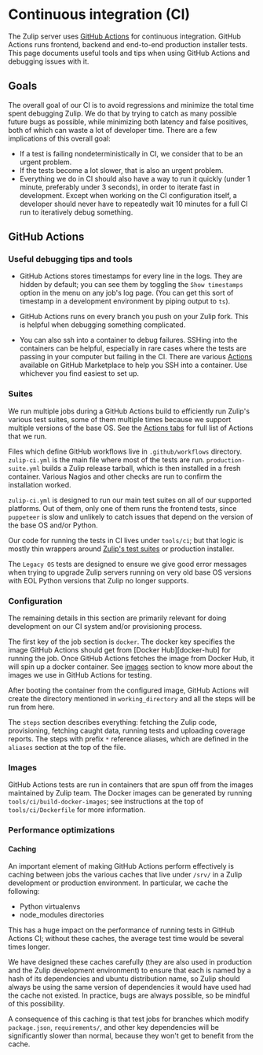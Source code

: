 # Continuous integration (CI)

The Zulip server uses [GitHub Actions](https://docs.github.com/en/actions) for continuous
integration. GitHub Actions runs frontend, backend and end-to-end production
installer tests. This page documents useful tools and tips when using
GitHub Actions and debugging issues with it.

## Goals

The overall goal of our CI is to avoid regressions and minimize the
total time spent debugging Zulip. We do that by trying to catch as
many possible future bugs as possible, while minimizing both latency
and false positives, both of which can waste a lot of developer time.
There are a few implications of this overall goal:

- If a test is failing nondeterministically in CI, we consider that to
  be an urgent problem.
- If the tests become a lot slower, that is also an urgent problem.
- Everything we do in CI should also have a way to run it quickly
  (under 1 minute, preferably under 3 seconds), in order to iterate fast
  in development. Except when working on the CI configuration itself, a
  developer should never have to repeatedly wait 10 minutes for a full CI
  run to iteratively debug something.

## GitHub Actions

### Useful debugging tips and tools

- GitHub Actions stores timestamps for every line in the logs. They
  are hidden by default; you can see them by toggling the
  `Show timestamps` option in the menu on any job's log page. (You can
  get this sort of timestamp in a development environment by piping
  output to `ts`).

- GitHub Actions runs on every branch you push on your Zulip fork.
  This is helpful when debugging something complicated.

- You can also ssh into a container to debug failures. SSHing into
  the containers can be helpful, especially in rare cases where the
  tests are passing in your computer but failing in the CI. There are
  various
  [Actions](https://github.com/marketplace?type=actions&query=debug+ssh)
  available on GitHub Marketplace to help you SSH into a container. Use
  whichever you find easiest to set up.

### Suites

We run multiple jobs during a GitHub Actions build to efficiently run
Zulip's various test suites, some of them multiple times because we
support multiple versions of the base OS. See the [Actions
tabs](https://github.com/zulip/zulip/actions) for full list of Actions
that we run.

Files which define GitHub workflows live in `.github/workflows` directory.
`zulip-ci.yml` is the main file where most of the tests are run.
`production-suite.yml` builds a Zulip release tarball, which is
then installed in a fresh container. Various Nagios and other
checks are run to confirm the installation worked.

`zulip-ci.yml` is designed to run our main test suites on all of our
supported platforms. Out of them, only one of them runs the frontend
tests, since `puppeteer` is slow and unlikely to catch issues that
depend on the version of the base OS and/or Python.

Our code for running the tests in CI lives under `tools/ci`; but that
logic is mostly thin wrappers around [Zulip's test
suites](../testing/testing.md) or production installer.

The `Legacy OS` tests are designed to ensure we give good error
messages when trying to upgrade Zulip servers running on very old base
OS versions with EOL Python versions that Zulip no longer supports.

### Configuration

The remaining details in this section are primarily relevant for doing
development on our CI system and/or provisioning process.

The first key of the job section is `docker`. The docker key specifies
the image GitHub Actions should get from [Docker Hub][docker-hub] for running
the job. Once GitHub Actions fetches the image from Docker Hub, it will spin
up a docker container. See [images](#images) section to know more about
the images we use in GitHub Actions for testing.

After booting the container from the configured image, GitHub Actions will
create the directory mentioned in `working_directory` and all the
steps will be run from here.

The `steps` section describes everything: fetching the Zulip
code, provisioning, fetching caught data, running tests and uploading
coverage reports. The steps with prefix `*` reference aliases, which
are defined in the `aliases` section at the top of the file.

### Images

GitHub Actions tests are run in containers that are spun off from the
images maintained by Zulip team. The Docker images can be generated by
running `tools/ci/build-docker-images`; see instructions at the top of
`tools/ci/Dockerfile` for more information.

### Performance optimizations

#### Caching

An important element of making GitHub Actions perform effectively is caching
between jobs the various caches that live under `/srv/` in a Zulip
development or production environment. In particular, we cache the
following:

- Python virtualenvs
- node_modules directories

This has a huge impact on the performance of running tests in GitHub Actions
CI; without these caches, the average test time would be several times
longer.

We have designed these caches carefully (they are also used in
production and the Zulip development environment) to ensure that each
is named by a hash of its dependencies and ubuntu distribution name,
so Zulip should always be using the same version of dependencies it
would have used had the cache not existed. In practice, bugs are
always possible, so be mindful of this possibility.

A consequence of this caching is that test jobs for branches which
modify `package.json`, `requirements/`, and other key dependencies
will be significantly slower than normal, because they won't get to
benefit from the cache.
